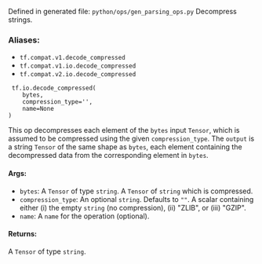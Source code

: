 Defined in generated file: `python/ops/gen_parsing_ops.py`
Decompress strings.
### Aliases:
- `tf.compat.v1.decode_compressed`
- `tf.compat.v1.io.decode_compressed`
- `tf.compat.v2.io.decode_compressed`

```
 tf.io.decode_compressed(
    bytes,
    compression_type='',
    name=None
)
```
This op decompresses each element of the `bytes` input `Tensor`, which is assumed to be compressed using the given `compression_type`.
The `output` is a string `Tensor` of the same shape as `bytes`, each element containing the decompressed data from the corresponding element in `bytes`.
#### Args:
- `bytes`: A `Tensor` of type `string`. A `Tensor` of `string` which is compressed.
- `compression_type`: An optional `string`. Defaults to `""`. A scalar containing either (i) the empty `string` (no compression), (ii) "ZLIB", or (iii) "GZIP".
- `name`: A `name` for the operation (optional).
#### Returns:
A `Tensor` of type `string`.
